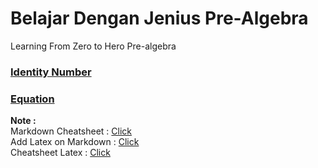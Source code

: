 # Belajar Dengan Jenius Pre-Algebra
Learning From Zero to Hero Pre-algebra

### [Identity Number](https://github.com/gungunfebrianza/Belajar-Dengan-Jenius-Pre-Algebra/blob/master/identity-numbers.md) 
### [Equation](https://github.com/gungunfebrianza/Belajar-Dengan-Jenius-Pre-Algebra/blob/master/Equation.md) 


**Note :**    
Markdown Cheatsheet : [Click](https://github.com/adam-p/markdown-here/wiki/Markdown-Cheatsheet)  
Add Latex on Markdown : [Click](https://gist.github.com/a-rodin/fef3f543412d6e1ec5b6cf55bf197d7b)  
Cheatsheet Latex : [Click](https://www.authorea.com/users/77723/articles/110898-how-to-write-mathematical-equations-expressions-and-symbols-with-latex-a-cheatsheet)  
